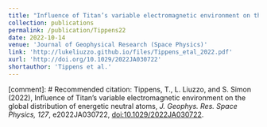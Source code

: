 ```yaml
---
title: "Influence of Titan’s variable electromagnetic environment on the global distribution of energetic neutral atoms"
collection: publications
permalink: /publication/Tippens22
date: 2022-10-14
venue: 'Journal of Geophysical Research (Space Physics)'
link: 'http://lukeliuzzo.github.io/files/Tippens_etal_2022.pdf'
xurl: 'http://doi.org/10.1029/2022JA030722'
shortauthor: 'Tippens et al.'
---
```


[comment]: # Recommended citation: Tippens, T., L. Liuzzo, and S. Simon (2022), Influence of Titan’s variable electromagnetic environment on the global distribution of energetic neutral atoms, <i>J. Geophys. Res. Space Physics, 127</i>, e2022JA030722, [doi:10.1029/2022JA030722](https://doi.org/10.1029/2022JA030722).
